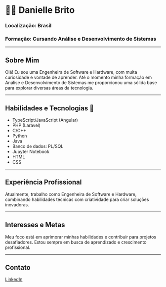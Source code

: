 # 👩‍💻 Danielle Brito
### Localização: Brasil
### Formação: Cursando Análise e Desenvolvimento de Sistemas

---

## Sobre Mim
Olá! Eu sou uma Engenheira de Software e Hardware, com muita curiosidade e vontade de aprender. Até o momento minha formação em Análise e Desenvolvimento de Sistemas me proporcionou uma sólida base para explorar diversas áreas da tecnologia.

---

## Habilidades e Tecnologias 🚀
- TypeScript/JavaScript (Angular)
- PHP (Laravel)
- C/C++
- Python
- Java
- Banco de dados: PL/SQL
- Jupyter Notebook
- HTML
- CSS

---

## Experiência Profissional
Atualmente, trabalho como Engenheira de Software e Hardware, combinando habilidades técnicas com criatividade para criar soluções inovadoras.

---

## Interesses e Metas
Meu foco está em aprimorar minhas habilidades e contribuir para projetos desafiadores. Estou sempre em busca de aprendizado e crescimento profissional.

---

## Contato
 [LinkedIn](https://www.linkedin.com/in/danielle-brito-81b4381b8/)
